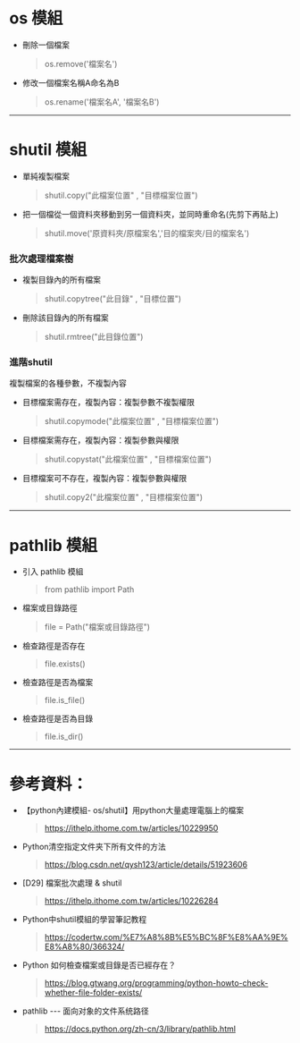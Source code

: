 # os 模組
* 刪除一個檔案
  > os.remove('檔案名')
* 修改一個檔案名稱A命名為B
  > os.rename('檔案名A', '檔案名B')

***

# shutil 模組
* 單純複製檔案
  > shutil.copy("此檔案位置" , "目標檔案位置")
* 把一個檔從一個資料夾移動到另一個資料夾，並同時重命名(先剪下再貼上)
  > shutil.move('原資料夾/原檔案名','目的檔案夾/目的檔案名')

### 批次處理檔案樹
* 複製目錄內的所有檔案
  > shutil.copytree("此目錄" , "目標位置")
* 刪除該目錄內的所有檔案
  > shutil.rmtree("此目錄位置")

### 進階shutil
複製檔案的各種參數，不複製內容
* 目標檔案需存在，複製內容：複製參數不複製權限
  > shutil.copymode("此檔案位置" , "目標檔案位置")
* 目標檔案需存在，複製內容：複製參數與權限
  > shutil.copystat("此檔案位置" , "目標檔案位置")
* 目標檔案可不存在，複製內容：複製參數與權限
  > shutil.copy2("此檔案位置" , "目標檔案位置")

***

# pathlib 模組
* 引入 pathlib 模組
  > from pathlib import Path
* 檔案或目錄路徑
  > file = Path("檔案或目錄路徑")
* 檢查路徑是否存在
  > file.exists()
* 檢查路徑是否為檔案
  > file.is_file()
* 檢查路徑是否為目錄
  > file.is_dir()

***
# 參考資料：
* 【python內建模組- os/shutil】用python大量處理電腦上的檔案
  > https://ithelp.ithome.com.tw/articles/10229950
* Python清空指定文件夹下所有文件的方法
  > https://blog.csdn.net/qysh123/article/details/51923606
* [D29] 檔案批次處理 & shutil
  > https://ithelp.ithome.com.tw/articles/10226284
* Python中shutil模組的學習筆記教程
  > https://codertw.com/%E7%A8%8B%E5%BC%8F%E8%AA%9E%E8%A8%80/366324/
* Python 如何檢查檔案或目錄是否已經存在？
  > https://blog.gtwang.org/programming/python-howto-check-whether-file-folder-exists/
* pathlib --- 面向对象的文件系统路径
  > https://docs.python.org/zh-cn/3/library/pathlib.html
